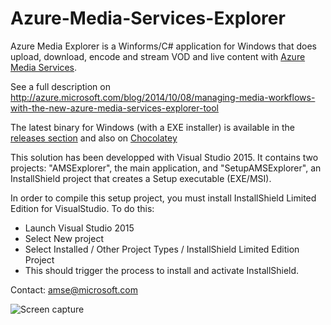 Azure-Media-Services-Explorer
=============================

Azure Media Explorer is a Winforms/C# application for Windows that does upload, download, encode and stream VOD and live content with [Azure Media Services](https://azure.microsoft.com/en-us/services/media-services/).

See a full description on http://azure.microsoft.com/blog/2014/10/08/managing-media-workflows-with-the-new-azure-media-services-explorer-tool

The latest binary for Windows (with a EXE installer) is available in the [releases section](https://github.com/Azure/Azure-Media-Services-Explorer/releases) and also on [Chocolatey](https://chocolatey.org/packages/amsexplorer)

This solution has been developped with Visual Studio 2015. It contains two projects: "AMSExplorer", the main application, and "SetupAMSExplorer", an InstallShield project that creates a Setup executable (EXE/MSI).

In order to compile this setup project, you must install InstallShield Limited Edition for VisualStudio. To do this:
- Launch Visual Studio 2015
- Select New project
- Select Installed / Other Project Types / InstallShield Limited Edition Project
- This should trigger the process to install and activate InstallShield.

Contact: amse@microsoft.com

![Screen capture](https://cloud.githubusercontent.com/assets/8104205/10526542/d696c884-738b-11e5-80d1-669eb488172f.png)

